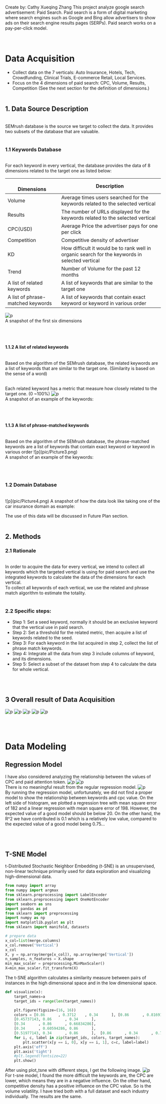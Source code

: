 Create by: Cathy Xueqing Zhang
This project analyze google search advertisement: Paid Search. Paid search is a form of digital marketing where search engines such as Google and Bing allow advertisers to show ads on their search engine results pages (SERPs). Paid search works on a pay-per-click model.<br/>
<br/><br/>
# Data Acquisition 
- Collect data on the 7 verticals: Auto Insurance, Hotels, Tech, Crowdfunding, Clinical Trials, E-commerce Retail, Local Services.
- Focus on the 4 dimensions of paid search: CPC, Volume, Results, Competition (See the next section for the definition of dimensions.)
<br/><br/>
## 1. Data Source Description 
<br/>
SEMrush database is the source we target to collect the data. It provides two subsets of the database that are valuable.
<br/><br/>

### 1.1 Keywords Database

<br/>
For each keyword in every vertical, the database provides the data of 8 dimensions related to the target one as listed below:<br/>




<br/>Dimensions |	Description
------------ | -------------
Volume | Average times users searched for the keywords related to the selected vertical
Results | The number of URLs displayed for the keywords related to the selected vertical
CPC(USD) | Average Price the advertiser pays for one per click
Competition | Competitive density of advertiser
KD | How difficult it would be to rank well in organic search for the keywords in selected vertical
Trend | Number of Volume for the past 12 months
A list of related keywords | A list of keywords that are similar to the target one
A list of phrase-matched keywords | A list of keywords that contain exact keyword or keyword in various order 

![p](pic/Picture1.png)
<br/>A snapshot of the first six dimensions
 
 
<br/><br/>
#### 1.1.2 A list of related keywords 
<br/>
Based on the algorithm of the SEMrush database, the related keywords are a list of keywords that are similar to the target one. (Similarity is based on the sense of a word)

<br/>Each related keyword has a metric that measure how closely related to the target one. (0 ~100%)
![p](pic/Picture2.png)
<br/> A snapshot of an example of the keywords:

 <br/><br/>
#### 1.1.3 A list of phrase-matched keywords 
<br/>
Based on the algorithm of the SEMrush database, the phrase-matched keywords are a list of keywords that contain exact keyword or keyword in various order 
![p](pic/Picture3.png)
<br/>A snapshot of an example of the keywords:
 

<br/><br/>
### 1.2 Domain Database
<br/>
![p](pic/Picture4.png)
A snapshot of how the data look like taking one of the car insurance domain as example:

 

The use of this data will be discussed in Future Plan section.
<br/><br/>

## 2. Methods
### 2.1 Rationale
<br/>
In order to acquire the data for every vertical, we intend to collect all keywords which the targeted vertical is using for paid search and use the integrated keywords to calculate the data of the dimensions for each vertical.
<br/>
To collect all keywords of each vertical, we use the related and phrase match algorithm to estimate the totality.
<br/><br/>

### 2.2 Specific steps:


- Step 1: Set a seed keyword, normally it should be an exclusive keyword that the vertical use in paid search.
- Step 2: Set a threshold for the related metric, then acquire a list of keywords related to the seed.
- Step 3: For each keyword in the list acquired in step 2, collect the list of phrase match keywords.
- Step 4: Integrate all the data from step 3 include columns of keyword, and its dimensions.
- Step 5: Select a subset of the dataset from step 4 to calculate the data for whole vertical.

<br/><br/>
## 3 Overall result of Data Acquisition
![p](pic/0001.jpg)
![p](pic/0003.jpg)
![p](pic/0004.jpg)
![p](pic/Picture6.png)
![p](pic/0011.jpg)

<br/><br/>
# Data Modeling
## Regression Model
I have also considered analyzing the relationship between the values of CPC and paid attention token.
![p](pic/0014.jpg)
![p](pic/0015.jpg)
<br/> There is no meaningful result from the regular regression model.
![p](pic/regression.png)
<br/>By running the regression model, unfortunately, we did not find a proper model to show the relationship between keywords and cpc value. On the left side of histogram, we plotted a regression tree with mean square error of 182 and a linear regression with mean square error of 198. However, the expected value of a good model should be below 20. On the other hand, the R^2 we have contributed is 0.1 which is a relatively low value, compared to the expected value of a good model being 0.75…

<br/><br/>
## T-SNE Model
t-Distributed Stochastic Neighbor Embedding (t-SNE) is an unsupervised, non-linear technique primarily used for data exploration and visualizing high-dimensional data. 
```Python (type)
from numpy import array
from numpy import argmax
from sklearn.preprocessing import LabelEncoder
from sklearn.preprocessing import OneHotEncoder
import seaborn as sns
import pandas as pd
from sklearn import preprocessing
import numpy as np
import matplotlib.pyplot as plt
from sklearn import manifold, datasets

# prepare data 
x_col=list(merge.columns)
x_col.remove('Vertical')
x_col
X, y = np.array(merge[x_col]), np.array(merge['Vertical'])                                   
n_samples, n_features = X.shape
min_max_scaler = preprocessing.MinMaxScaler()
X=min_max_scaler.fit_transform(X)
```
The t-SNE algorithm calculates a similarity measure between pairs of instances in the high dimensional space and in the low dimensional space.
```Python (type)
def visualize(x):
    target_names=a
    target_ids = range(len(target_names))

    plt.figure(figsize=(16, 16))
    colors = [0.86      , 0.3712    , 0.34      ], [0.86      , 0.81691429, 0.34      ],
    [0.45737143, 0.86      , 0.34      ], 
    [0.34      , 0.86      , 0.66834286],  
    [0.34      , 0.60594286, 0.86      ], 
    [0.51977143, 0.34      , 0.86      ],  [0.86      , 0.34      , 0.75451429]
    for i, c, label in zip(target_ids, colors, target_names):
        plt.scatter(x[y == i, 0], x[y == i, 1], c=c, label=label)
    plt.axis('off')
    plt.axis('tight')
    #plt.legend(fontsize=22)
    plt.show()
 ```
 After using plot_tsne with different steps, I get the following image.
 ![p](pic/0012.jpg)
<br/> For t-sne model, I found the more difficult the keywords are, the CPC are lower, which means they are in a negative influence. On the other hand, competitive density has a positive influence on the CPC value. So is the volume volatility. I have tried both with a full dataset and each industry individually. The results are the same.


